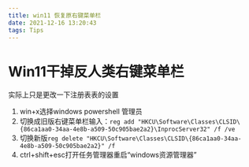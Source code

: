 ```yaml
---
title: win11 恢复原右键菜单栏
date: 2021-12-16 13:20:43
tags: Tips
---
```


# Win11干掉反人类右键菜单栏

实际上只是更改一下注册表表的设置

1. win+x选择windows powershell 管理员
2. 切换成旧版右键菜单栏输入：`reg add "HKCU\Software\Classes\CLSID\{86ca1aa0-34aa-4e8b-a509-50c905bae2a2}\InprocServer32" /f /ve`
3. 切换新版`reg delete "HKCU\Software\Classes\CLSID\{86ca1aa0-34aa-4e8b-a509-50c905bae2a2}" /f`
4. ctrl+shift+esc打开任务管理器重启“windows资源管理器”
